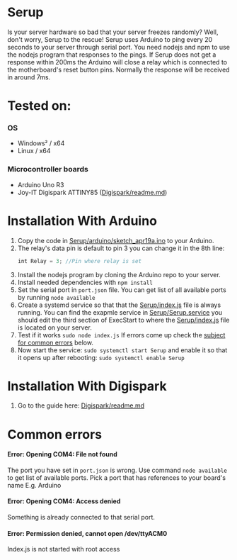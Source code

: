 # Serup
Is your server hardware so bad that your server freezes randomly? Well, don't worry, Serup to the rescue! Serup uses Arduino to ping every 20 seconds to your server through serial port. You need nodejs and npm to use the nodejs program that responses to the pings. If Serup does not get a response within 200ms the Arduino will close a relay which is connected to the motherboard's reset button pins. Normally the response will be received in around 7ms.

# Tested on:
### OS
- Windows² / x64
- Linux / x64
### Microcontroller boards
- Arduino Uno R3
- Joy-IT Digispark ATTINY85 ([Digispark/readme.md](https://github.com/JAAKKQ/Serup/blob/Digispark/readme.md))

# Installation With Arduino
1. Copy the code in [Serup/arduino/sketch_apr19a.ino](https://github.com/JAAKKQ/Serup/blob/Arduino/arduino/sketch_apr19a/sketch_apr19a.ino) to your Arduino.
2. The relay's data pin is default to pin 3 you can change it in the 8th line:
    ```JavaScript
    int Relay = 3; //Pin where relay is set
    ```
3. Install the nodejs program by cloning the Arduino repo to your server.
4. Install needed dependencies with `npm install`
5. Set the serial port in `port.json` file. You can get list of all available ports by running `node available`
6. Create a systemd service so that that the [Serup/index.js](https://github.com/JAAKKQ/Serup/blob/Arduino/index.js) file is always running. You can find the exapmle service in [Serup/Serup.service](https://github.com/JAAKKQ/Serup/blob/Arduino/Serup.service) you should edit the third section of ExecStart to where the [Serup/index.js](https://github.com/JAAKKQ/Serup/blob/Arduino/index.js) file is located on your server.
7. Test if it works `sudo node index.js` If errors come up check the [subject for common errors](https://github.com/JAAKKQ/Serup#common-errors) below.
8. Now start the service: `sudo systemctl start Serup` and enable it so that it opens up after rebooting: `sudo systemctl enable Serup`

# Installation With Digispark
1. Go to the guide here: [Digispark/readme.md](https://github.com/JAAKKQ/Serup/blob/Digispark/readme.md)

# Common errors
#### Error: Opening COM4: File not found
The port you have set in `port.json` is wrong. Use command `node available` to get list of available ports. Pick a port that has references to your board's name E.g. Arduino
#### Error: Opening COM4: Access denied
Something is already connected to that serial port.
#### Error: Permission denied, cannot open /dev/ttyACM0
Index.js is not started with root access
